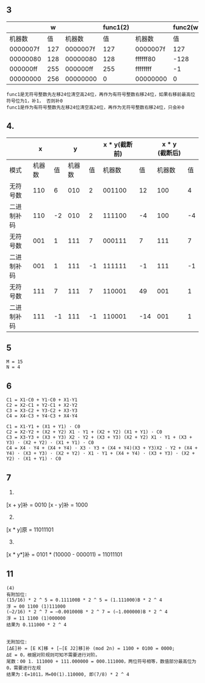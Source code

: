 ## 3
|          |w    |            |   func1(2)|          | func2(w)|
| ---      | --- |   ---      |    ---    | ---      | ---  |
| 机器数   | 值  |   机器数   |    值     | 机器数   | 值   |
| 0000007f | 127 |   0000007f |    127    | 0000007f | 127  |
| 00000080 | 128 |   00000080 |    128    | ffffff80 | -128 |
| 000000ff | 255 |   000000ff |    255    | ffffffff | -1   |
| 00000000 | 256 |   00000000 |    0      | 00000000 | 0    |
```
func1是无符号整数先左移24位清空高24位，再作为有符号整数右移24位，如果右移前最高位符号位为1，补1， 否则补0
func1是作为有符号整数先左移24位清空高24位，再作为无符号整数右移24位，只会补0
```

## 4.
|    |x         |    |y     |    |x   *    y(截断前) |    |x * y      (截断后) |   |
|--- |---       |--- |---   |--- |--- |--- |---      |--- |
|    模式       |    机器数 |    值   |    机器数    |    值 | 机器数 |        值  | 机器数 | 值 |
|    无符号数   |    110    |    6    |    010       |    2  | 001100 |        12  | 100    | 4  |
|    二进制补码 |    110    |    -2   |    010       |    2  | 111100 |        -4  | 100    | -4 |
|    无符号数   |    001    |    1    |    111       |    7  | 000111 |        7   | 111    | 7  |
|    二进制补码 |    001    |    1    |    111       |    -1 | 111111 |        -1  | 111    | -1 |
|    无符号数   |    111    |    7    |    111       |    7  | 110001 |        49  | 001    | 1  |
|    二进制补码 |    111    |    -1   |    111       |    -1 | 110001 |        -14 | 001    | 1  |

## 5
```
M = 15
N = 4
```

## 6
```
C1 = X1·C0 + Y1·C0 + X1·Y1
C2 = X2·C1 + Y2·C1 + X2·Y2
C3 = X3·C2 + Y3·C2 + X3·Y3
C4 = X4·C3 + Y4·C3 + X4·Y4

C1 = X1·Y1 + (X1 + Y1) · C0
C2 = X2·Y2 + (X2 + Y2) X1 · Y1 + (X2 + Y2) (X1 + Y1) · C0
C3 = X3·Y3 + (X3 + Y3) X2 · Y2 + (X3 + Y3) (X2 + Y2) X1 · Y1 + (X3 + Y3) · (X2 + Y2) · (X1 + Y1) · C0
C4 = X4 · Y4 + (X4 + Y4) · X3 · Y3 + (X4 + Y4)(X3 + Y3)X2 · Y2 + (X4 + Y4) · (X3 + Y3) · (X2 + Y2) · X1 · Y1 + (X4 + Y4) · (X3 + Y3) · (X2 + Y2) · (X1 + Y1) · C0
```

## 7
1.
[x + y]补 = 0010
[x - y]补 = 1000

2.
[x * y]原 = 11011101

3.
[x * y*]补 = 0101 * (10000 - 000011) = 11011101


## 11
```
(4)
有附加位:
(15/16) * 2 ^ 5 = 0.111100B * 2 ^ 5 = (1.111000)B * 2 ^ 4
浮 = 00 1100 (1)111000
(–2/16) * 2 ^ 7 = –0.001000B * 2 ^ 7 = (–1.000000)B * 2 ^ 4
浮 = 11 1100 (1)000000
结果为 0.111000 * 2 ^ 4


无附加位:
[ΔE]补 = [E K]移 + [–[E J2]移]补 (mod 2n) = 1100 + 0100 = 0000;
ΔE = 0，根据对阶规则可知不需要进行对阶。
尾数：00 1. 111000 + 111.000000 = 000.111000，两位符号相等，数值部分最高位为0，需要进行左规
结果为：E=1011，M=00(1).110000, 即(7/8) * 2 ^ 4

```
